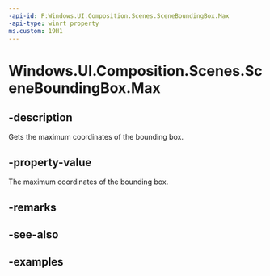 ```yaml
---
-api-id: P:Windows.UI.Composition.Scenes.SceneBoundingBox.Max
-api-type: winrt property
ms.custom: 19H1
---
```


<!-- Property syntax.
public Vector3 Max { get; }
-->

# Windows.UI.Composition.Scenes.SceneBoundingBox.Max

## -description

Gets the maximum coordinates of the bounding box.



## -property-value

The maximum coordinates of the bounding box.

## -remarks

## -see-also

## -examples

